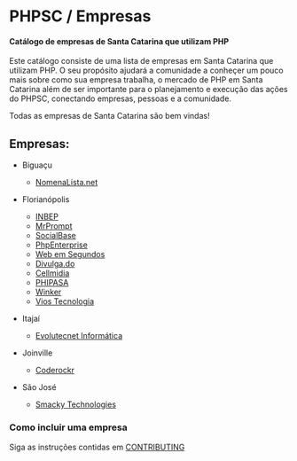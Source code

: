 # PHPSC / Empresas #

#### Catálogo de empresas de Santa Catarina que utilizam PHP

Este catálogo consiste de uma lista de empresas em Santa Catarina que utilizam PHP. O seu propósito ajudará a comunidade a conheçer um pouco mais sobre como sua empresa trabalha, o mercado de PHP em Santa Catarina além de ser importante para o planejamento e execução das ações do PHPSC, conectando empresas, pessoas e a comunidade.

Todas as empresas de Santa Catarina são bem vindas!

## Empresas:

* Biguaçu
  * [NomenaLista.net](empresas/nomenalista.md)
  
* Florianópolis
  * [INBEP](empresas/inbep.md)
  * [MrPrompt](empresas/mrprompt.md)
  * [SocialBase](empresas/socialbase.md)
  * [PhpEnterprise](empresas/phpenterprise.md)
  * [Web em Segundos](empresas/webemsegundos.md)
  * [Divulga.do](empresas/divulgado.md)
  * [Cellmidia](empresas/cellmidia.md)
  * [PHIPASA](empresas/phipasa.md)
  * [Winker](empresas/winker.md)
  * [Vios Tecnologia](empresas/vios.md)

* Itajaí
  * [Evolutecnet Informática](empresas/evolutecnet.md)

* Joinville
  * [Coderockr](empresas/coderockr.md)

* São José
  * [Smacky Technologies](empresas/smacky-technologies.md)

### Como incluir uma empresa

Siga as instruções contidas em [CONTRIBUTING](CONTRIBUTING.md)

